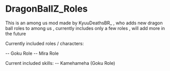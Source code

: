 # DragonBallZ_Roles
This is an among us mod made by KyuuDeathsBR_ , who adds new dragon ball roles to among us , currently includes only a few roles , will add more in the future

Currently included roles / characters:

-- Goku Role
-- Mira Role

Current included skills:
-- Kamehameha (Goku Role)
